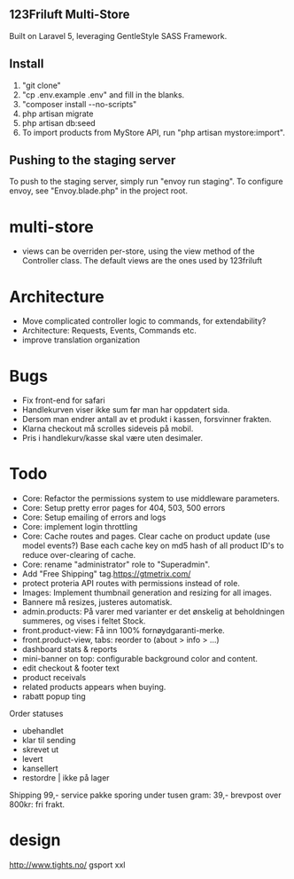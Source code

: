 ## 123Friluft Multi-Store
Built on Laravel 5, leveraging GentleStyle SASS Framework.

## Install

1. "git clone"
2. "cp .env.example .env" and fill in the blanks.
3. "composer install --no-scripts"
4. php artisan migrate
5. php artisan db:seed
8. To import products from MyStore API, run "php artisan mystore:import".


## Pushing to the staging server
To push to the staging server, simply run "envoy run staging".
To configure envoy, see "Envoy.blade.php" in the project root.


# multi-store
- views can be overriden per-store, using the view method of the Controller class. The default views are the ones used by 123friluft

# Architecture
- Move complicated controller logic to commands, for extendability?
- Architecture: Requests, Events, Commands etc.
- improve translation organization

# Bugs
- Fix front-end for safari
- Handlekurven viser ikke sum før man har oppdatert sida.
- Dersom man endrer antall av et produkt i kassen, forsvinner frakten.
- Klarna checkout må scrolles sideveis på mobil.
- Pris i handlekurv/kasse skal være uten desimaler.

# Todo
- Core: Refactor the permissions system to use middleware parameters.
- Core: Setup pretty error pages for 404, 503, 500 errors
- Core: Setup emailing of errors and logs
- Core: implement login throttling
- Core: Cache routes and pages. Clear cache on product update (use model events?) Base each cache key on md5 hash of all product ID's to reduce over-clearing of cache.
- Core: rename "administrator" role to "Superadmin".
- Add "Free Shipping" tag.https://gtmetrix.com/
- protect proteria API routes with permissions instead of role.
- Images: Implement thumbnail generation and resizing for all images.
- Bannere må resizes, justeres automatisk.
- admin.products: På varer med varianter er det ønskelig at beholdningen summeres, og vises i feltet Stock.
- front.product-view: Få inn 100% fornøydgaranti-merke.
- front.product-view, tabs: reorder to (about > info > ...)
- dashboard stats & reports
- mini-banner on top: configurable background color and content.
- edit checkout & footer text
- product receivals
- related products appears when buying.
- rabatt popup ting

Order statuses
- ubehandlet
- klar til sending
- skrevet ut
- levert
- kansellert
- restordre | ikke på lager

Shipping
99,- service pakke sporing
under tusen gram: 39,- brevpost
over 800kr: fri frakt.

# design
http://www.tights.no/
gsport
xxl